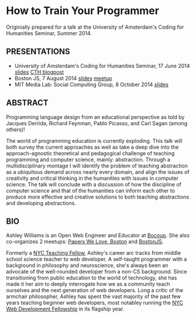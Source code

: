 # How to Train Your Programmer

Originially prepared for a talk at the University of Amsterdam's Coding for Humanities Seminar, Summer 2014.

## PRESENTATIONS

- University of Amsterdam's Coding for Humanities Seminar, 17 June 2014 [slides](https://github.com/ashleygwilliams/how-to-train-your-programmer/tree/UvA-summer2014) [CTH blogpost](http://codingthehumanities.com/posts/from-building-to-testing)
- Boston JS, 7 August 2014 [slides](https://github.com/ashleygwilliams/how-to-train-your-programmer/tree/BostonJS-summer2014) [meetup](http://www.meetup.com/boston_JS/events/199002992/)
- MIT Media Lab: Social Computing Group, 8 October 2014 [slides](https://github.com/ashleygwilliams/how-to-train-your-programmer/tree/MIT-fall2014)

## ABSTRACT
Programming language design from an educational perspective as told by Jacques Derrida, Richard Feynman, Pablo Picasso, and Carl Sagan (among others)!

The world of programming education is currently exploding. This talk will both survey the current approaches as well as take a deep dive into the approach-agnostic theoretical and pedagogical challenge of teaching programming and computer science, mainly: abstraction.  Through a multidisciplinary montage I will identify the problem of teaching abstraction as a ubiquitous demand across nearly every domain, and align the issues of creativity and critical thinking in the humanities with issues in computer science. The talk will conclude with a discussion of how the discipline of computer science and that of the humanities can inform each other to produce more effective and creative solutions to both teaching abstractions and developing abstractions.

## BIO
Ashley Williams is an Open Web Engineer and Educator at [Bocoup](http://www.bocoup.com). She also co-organizes 2 meetups: [Papers We Love, Boston](http://www.meetup.com/Papers-We-Love-Boston/) and [BostonJS](http://www.meetup.com/boston_JS/).

Formerly a [NYC Teaching Fellow](https://www.nycteachingfellows.org/), Ashley's career arc tracks from middle school science teacher to web developer. A self-taught programmer with a background in philosophy and neuroscience, she's always been an advocate of the well-rounded developer from a non-CS background. Since transitioning from public education to the world of technology, she has made it her aim to deeply interrogate how we as a community teach ourselves and the next generation of web developers. Long a critic of the armchair philosopher, Ashley has spent the vast majority of the past few years teaching beginner web developers, most notabley running the [NYC Web Development Fellowship](http://flatironschool.com/nycworkforce1/) in its flagship year. 
